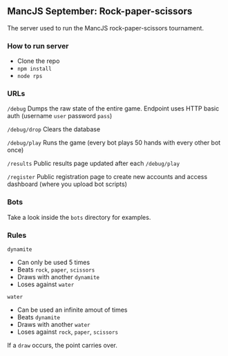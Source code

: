 ## MancJS September: Rock-paper-scissors

The server used to run the MancJS rock-paper-scissors tournament.


### How to run server

* Clone the repo
* `npm install`
* `node rps`


### URLs

`/debug`
Dumps the raw state of the entire game. Endpoint uses HTTP basic auth (username `user` password `pass`)

`/debug/drop`
Clears the database

`/debug/play`
Runs the game (every bot plays 50 hands with every other bot once)

`/results`
Public results page updated after each `/debug/play`

`/register`
Public registration page to create new accounts and access dashboard (where you upload bot scripts)


### Bots

Take a look inside the `bots` directory for examples.


### Rules


`dynamite`

* Can only be used 5 times
* Beats `rock`, `paper`, `scissors`
* Draws with another `dynamite`
* Loses against `water`


`water`

* Can be used an infinite amout of times
* Beats `dynamite`
* Draws with another `water`
* Loses against `rock`, `paper`, `scissors`


If a `draw` occurs, the point carries over.
